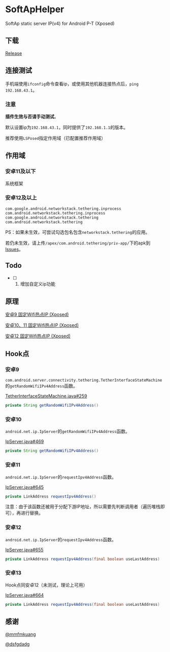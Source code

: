 # SoftApHelper

SoftAp static server IP(v4) for Android P-T (Xposed)

## 下载
[Release](https://github.com/XhyEax/SoftApHelper/releases)

## 连接测试
手机端使用`ifconfig`命令查看ip，或使用其他机器连接热点后，`ping 192.168.43.1`。

### 注意
**插件生效与否请手动测试**。

默认设置ip为`192.168.43.1`，同时提供了`192.168.1.1`的版本。

推荐使用`LSPosed`指定作用域（已配置推荐作用域）

## 作用域
### 安卓11及以下
系统框架

### 安卓12及以上
`com.google.android.networkstack.tethering.inprocess`
`com.android.networkstack.tethering.inprocess`
`com.google.android.networkstack.tethering`
`com.android.networkstack.tethering`

PS：如果未生效，可尝试勾选包名包含`networkstack.tethering`的应用。

若仍未生效，请上传`/apex/com.android.tethering/priv-app/`下的apk到[Issues](https://github.com/XhyEax/SoftApHelper/issues)。

## Todo
- [ ] 1. 增加自定义ip功能

## 原理
[安卓9 固定Wifi热点IP (Xposed)](https://blog.xhyeax.com/2021/03/01/android-9-set-hotpot-ip/)

[安卓10、11 固定Wifi热点IP (Xposed)](https://blog.xhyeax.com/2021/12/06/android-10-11-hostpot-set-ip/)

[安卓12 固定Wifi热点IP (Xposed)](https://blog.xhyeax.com/2022/07/06/android-12-hostpot-set-ip/)

## Hook点
### 安卓9
`com.android.server.connectivity.tethering.TetherInterfaceStateMachine`的`getRandomWifiIPv4Address`函数。

[TetherInterfaceStateMachine.java#259](http://aospxref.com/android-9.0.0_r61/xref/frameworks/base/services/core/java/com/android/server/connectivity/tethering/TetherInterfaceStateMachine.java#259)
```java
private String getRandomWifiIPv4Address()
```

### 安卓10
`android.net.ip.IpServer`的`getRandomWifiIPv4Address`函数。

[IpServer.java#469](http://aospxref.com/android-10.0.0_r47/xref/frameworks/base/services/net/java/android/net/ip/IpServer.java#469)
```java
private String getRandomWifiIPv4Address()
```

### 安卓11
`android.net.ip.IpServer`的`requestIpv4Address`函数。

[IpServer.java#645](http://aospxref.com/android-11.0.0_r21/xref/frameworks/base/packages/Tethering/src/android/net/ip/IpServer.java#645)
```java
private LinkAddress requestIpv4Address()
```

注意：由于该函数还被用于分配下游IP地址，所以需要先判断调用者（遍历堆栈即可），再进行替换。

### 安卓12
`android.net.ip.IpServer`的`requestIpv4Address`函数。

[IpServer.java#655](http://aospxref.com/android-12.0.0_r3/xref/packages/modules/Connectivity/Tethering/src/android/net/ip/IpServer.java#655)
```java
private LinkAddress requestIpv4Address(final boolean useLastAddress)
```

### 安卓13
Hook点同安卓12（未测试，理论上可用）

[IpServer.java#664](http://aospxref.com/android-13.0.0_r3/xref/packages/modules/Connectivity/Tethering/src/android/net/ip/IpServer.java#664)
```java
private LinkAddress requestIpv4Address(final boolean useLastAddress)
```

## 感谢
[@mmfmkuang](https://github.com/mmfmkuang)

[@dsfgdadg](https://github.com/dsfgdadg)
